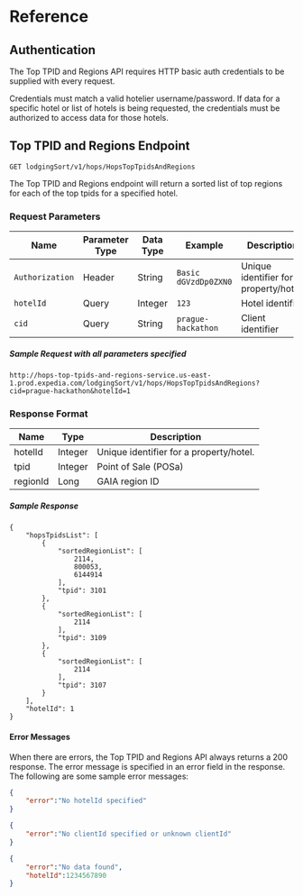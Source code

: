 # Reference

## Authentication

The Top TPID and Regions API requires HTTP basic auth credentials to be supplied with every request.

Credentials must match a valid hotelier username/password.  If data for a specific hotel or list of hotels is being requested, the credentials must be authorized to access data for those hotels.

## Top TPID and Regions Endpoint

```
GET lodgingSort/v1/hops/HopsTopTpidsAndRegions
```

The Top TPID and Regions endpoint will return a sorted list of top regions for each of the top tpids for a specified hotel. 


### Request Parameters

| Name                | Parameter Type | Data Type | Example              | Description
|---------------------|----------------|-----------|----------------------|-----------------|
| `Authorization`     | Header         | String    | `Basic dGVzdDp0ZXN0` | Unique identifier for a property/hotel. |
| `hotelId`           | Query          | Integer   | `123`                | Hotel identifier |
| `cid`               | Query          | String    | `prague-hackathon`   | Client identifier |

##### Sample Request with all parameters specified
```
http://hops-top-tpids-and-regions-service.us-east-1.prod.expedia.com/lodgingSort/v1/hops/HopsTopTpidsAndRegions?cid=prague-hackathon&hotelId=1
```

### Response Format
|Name | Type | Description|
|-----|------|-------------| 
|hotelId | Integer | Unique identifier for a property/hotel. |
|tpid |    Integer | Point of Sale (POSa) |
| regionId |   Long    | GAIA region ID |

##### Sample Response

```
{
    "hopsTpidsList": [
        {
            "sortedRegionList": [
                2114,
                800053,
                6144914
            ],
            "tpid": 3101
        },
        {
            "sortedRegionList": [
                2114
            ],
            "tpid": 3109
        },
        {
            "sortedRegionList": [
                2114
            ],
            "tpid": 3107
        }
    ],
    "hotelId": 1
}

```

#### Error Messages

When there are errors, the Top TPID and Regions API always returns a 200 response.  The error message is specified in an error field in the response.  The following are some sample error messages:

```JSON
{
    "error":"No hotelId specified"
}
```

```JSON
{
    "error":"No clientId specified or unknown clientId"
}
```

```JSON
{
    "error":"No data found",
    "hotelId":1234567890
}
```
